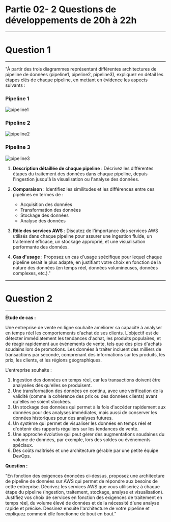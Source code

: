 # Partie 02- 2 Questions de développements de 20h à 22h

-----------------
# Question 1
-----------------


"À partir des trois diagrammes représentant différentes architectures de pipeline de données (pipeline1, pipeline2, pipeline3), expliquez en détail les étapes clés de chaque pipeline, en mettant en évidence les aspects suivants :

### Pipeline 1
![pipeline1](https://github.com/user-attachments/assets/84ed9186-a77d-40a4-b97f-13e939596ad4)

### Pipeline 2
![pipeline2](https://github.com/user-attachments/assets/6aeb023f-50a7-44c3-b028-05b98817ab02)

### Pipeline 3
![pipeline3](https://github.com/user-attachments/assets/f82ef59e-a43a-4e2f-849a-f2c0eda01016)

1. **Description détaillée de chaque pipeline** : Décrivez les différentes étapes du traitement des données dans chaque pipeline, depuis l'ingestion jusqu'à la visualisation ou l'analyse des données.
   
2. **Comparaison** : Identifiez les similitudes et les différences entre ces pipelines en termes de :
   - Acquisition des données
   - Transformation des données
   - Stockage des données
   - Analyse des données

3. **Rôle des services AWS** : Discutez de l'importance des services AWS utilisés dans chaque pipeline pour assurer une ingestion fluide, un traitement efficace, un stockage approprié, et une visualisation performante des données.

4. **Cas d'usage** : Proposez un cas d'usage spécifique pour lequel chaque pipeline serait le plus adapté, en justifiant votre choix en fonction de la nature des données (en temps réel, données volumineuses, données complexes, etc.)."


-----------------
# Question 2
-----------------

**Étude de cas :**

Une entreprise de vente en ligne souhaite améliorer sa capacité à analyser en temps réel les comportements d'achat de ses clients. L'objectif est de détecter immédiatement les tendances d'achat, les produits populaires, et de réagir rapidement aux événements de vente, tels que des pics d'achats soudains lors de promotions. Les données à traiter incluent des milliers de transactions par seconde, comprenant des informations sur les produits, les prix, les clients, et les régions géographiques.

L'entreprise souhaite :
1. Ingestion des données en temps réel, car les transactions doivent être analysées dès qu'elles se produisent.
2. Une transformation des données en continu, avec une vérification de la validité (comme la cohérence des prix ou des données clients) avant qu'elles ne soient stockées.
3. Un stockage des données qui permet à la fois d'accéder rapidement aux données pour des analyses immédiates, mais aussi de conserver les données historiques pour des analyses futures.
4. Un système qui permet de visualiser les données en temps réel et d'obtenir des rapports réguliers sur les tendances de vente.
5. Une approche évolutive qui peut gérer des augmentations soudaines du volume de données, par exemple, lors des soldes ou événements spéciaux.
6. Des coûts maîtrisés et une architecture gérable par une petite équipe DevOps.

**Question :**

"En fonction des exigences énoncées ci-dessus, proposez une architecture de pipeline de données sur AWS qui permet de répondre aux besoins de cette entreprise. Décrivez les services AWS que vous utiliseriez à chaque étape du pipeline (ingestion, traitement, stockage, analyse et visualisation). Justifiez vos choix de services en fonction des exigences de traitement en temps réel, du volume élevé de données et de la nécessité d'une analyse rapide et précise. Dessinez ensuite l'architecture de votre pipeline et expliquez comment elle fonctionne de bout en bout."
